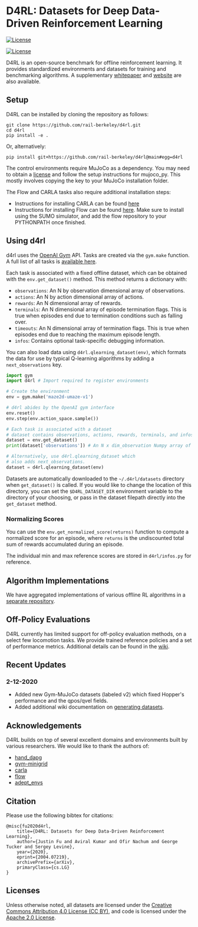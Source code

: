 # D4RL: Datasets for Deep Data-Driven Reinforcement Learning
[![License](https://img.shields.io/badge/License-Apache%202.0-blue.svg)](https://opensource.org/licenses/Apache-2.0)

[![License](https://licensebuttons.net/l/by/3.0/88x31.png)](https://creativecommons.org/licenses/by/4.0/)

D4RL is an open-source benchmark for offline reinforcement learning. It provides standardized environments and datasets for training and benchmarking algorithms. A supplementary [whitepaper](https://arxiv.org/abs/2004.07219) and [website](https://sites.google.com/view/d4rl/home) are also available.

## Setup

D4RL can be installed by cloning the repository as follows:
```
git clone https://github.com/rail-berkeley/d4rl.git
cd d4rl
pip install -e .
```

Or, alternatively:
```
pip install git+https://github.com/rail-berkeley/d4rl@main#egg=d4rl
```

The control environments require MuJoCo as a dependency. You may need to obtain a [license](https://www.roboti.us/license.html) and follow the setup instructions for mujoco_py. This mostly involves copying the key to your MuJoCo installation folder.

The Flow and CARLA tasks also require additional installation steps:
- Instructions for installing CARLA can be found [here](https://github.com/rail-berkeley/d4rl/wiki/CARLA-Setup)
- Instructions for installing Flow can be found [here](https://flow.readthedocs.io/en/latest/flow_setup.html). Make sure to install using the SUMO simulator, and add the flow repository to your PYTHONPATH once finished.

## Using d4rl

d4rl uses the [OpenAI Gym](https://github.com/openai/gym) API. Tasks are created via the `gym.make` function. A full list of all tasks is [available here](https://github.com/rail-berkeley/d4rl/wiki/Tasks).

Each task is associated with a fixed offline dataset, which can be obtained with the `env.get_dataset()` method. This method returns a dictionary with:
- `observations`: An N by observation dimensional array of observations.
- `actions`: An N by action dimensional array of actions.
- `rewards`: An N dimensional array of rewards.
- `terminals`: An N dimensional array of episode termination flags. This is true when episodes end due to termination conditions such as falling over. 
- `timeouts`: An N dimensional array of termination flags. This is true when episodes end due to reaching the maximum episode length.
- `infos`: Contains optional task-specific debugging information.

You can also load data using `d4rl.qlearning_dataset(env)`, which formats the data for use by typical Q-learning algorithms by adding a `next_observations` key.

```python
import gym
import d4rl # Import required to register environments

# Create the environment
env = gym.make('maze2d-umaze-v1')

# d4rl abides by the OpenAI gym interface
env.reset()
env.step(env.action_space.sample())

# Each task is associated with a dataset
# dataset contains observations, actions, rewards, terminals, and infos
dataset = env.get_dataset()
print(dataset['observations']) # An N x dim_observation Numpy array of observations

# Alternatively, use d4rl.qlearning_dataset which
# also adds next_observations.
dataset = d4rl.qlearning_dataset(env)
```

Datasets are automatically downloaded to the `~/.d4rl/datasets` directory when `get_dataset()` is called. If you would like to change the location of this directory, you can set the `$D4RL_DATASET_DIR` environment variable to the directory of your choosing, or pass in the dataset filepath directly into the `get_dataset` method.

### Normalizing Scores
You can use the `env.get_normalized_score(returns)` function to compute a normalized score for an episode, where `returns` is the undiscounted total sum of rewards accumulated during an episode.

The individual min and max reference scores are stored in `d4rl/infos.py` for reference.

## Algorithm Implementations

We have aggregated implementations of various offline RL algorithms in a [separate repository](https://github.com/rail-berkeley/d4rl_evaluations). 

## Off-Policy Evaluations

D4RL currently has limited support for off-policy evaluation methods, on a select few locomotion tasks. We provide trained reference policies and a set of performance metrics. Additional details can be found in the [wiki](https://github.com/rail-berkeley/d4rl/wiki/Off-Policy-Evaluation).

## Recent Updates

### 2-12-2020
- Added new Gym-MuJoCo datasets (labeled v2) which fixed Hopper's performance and the qpos/qvel fields.
- Added additional wiki documentation on [generating datasets](https://github.com/rail-berkeley/d4rl/wiki/Dataset-Reproducibility-Guide).


## Acknowledgements

D4RL builds on top of several excellent domains and environments built by various researchers. We would like to thank the authors of:
- [hand_dapg](https://github.com/aravindr93/hand_dapg) 
- [gym-minigrid](https://github.com/maximecb/gym-minigrid)
- [carla](https://github.com/carla-simulator/carla)
- [flow](https://github.com/flow-project/flow)
- [adept_envs](https://github.com/google-research/relay-policy-learning)

## Citation

Please use the following bibtex for citations:

```
@misc{fu2020d4rl,
    title={D4RL: Datasets for Deep Data-Driven Reinforcement Learning},
    author={Justin Fu and Aviral Kumar and Ofir Nachum and George Tucker and Sergey Levine},
    year={2020},
    eprint={2004.07219},
    archivePrefix={arXiv},
    primaryClass={cs.LG}
}
```

## Licenses

Unless otherwise noted, all datasets are licensed under the [Creative Commons Attribution 4.0 License (CC BY)](https://creativecommons.org/licenses/by/4.0/), and code is licensed under the [Apache 2.0 License](https://www.apache.org/licenses/LICENSE-2.0.html).



